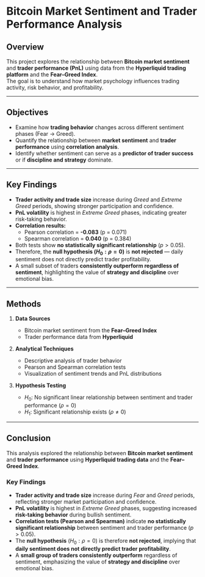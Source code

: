 # Bitcoin Market Sentiment and Trader Performance Analysis

## Overview
This project explores the relationship between **Bitcoin market sentiment** and **trader performance (PnL)** using data from the **Hyperliquid trading platform** and the **Fear–Greed Index**.  
The goal is to understand how market psychology influences trading activity, risk behavior, and profitability.

---

## Objectives
- Examine how **trading behavior** changes across different sentiment phases (Fear → Greed).  
- Quantify the relationship between **market sentiment** and **trader performance** using **correlation analysis**.  
- Identify whether sentiment can serve as a **predictor of trader success** or if **discipline and strategy** dominate.  

---
## Key Findings

- **Trader activity and trade size** increase during *Greed* and *Extreme Greed* periods, showing stronger participation and confidence.  
- **PnL volatility** is highest in *Extreme Greed* phases, indicating greater risk-taking behavior.  
- **Correlation results:**  
  - Pearson correlation = **-0.083** (p = 0.071)  
  - Spearman correlation = **0.040** (p = 0.384)  
- Both tests show **no statistically significant relationship** ($p > 0.05$).  
- Therefore, the **null hypothesis ($H_0: \rho = 0$)** is **not rejected** — daily sentiment does not directly predict trader profitability.  
- A small subset of traders **consistently outperform regardless of sentiment**, highlighting the value of **strategy and discipline** over emotional bias.

---
## Methods
1. **Data Sources**
   - Bitcoin market sentiment from the **Fear–Greed Index**
   - Trader performance data from **Hyperliquid**

2. **Analytical Techniques**
   - Descriptive analysis of trader behavior
   - Pearson and Spearman correlation tests
   - Visualization of sentiment trends and PnL distributions

3. **Hypothesis Testing**
   - $H_0$: No significant linear relationship between sentiment and trader performance ($\rho = 0$)  
   - $H_1$: Significant relationship exists ($\rho \neq 0$)  

---
## Conclusion

This analysis explored the relationship between **Bitcoin market sentiment** and **trader performance** using **Hyperliquid trading data** and the **Fear–Greed Index**.

### Key Findings

- **Trader activity and trade size** increase during *Fear* and *Greed* periods, reflecting stronger market participation and confidence.  
- **PnL volatility** is highest in *Extreme Greed* phases, suggesting increased **risk-taking behavior** during bullish sentiment.  
- **Correlation tests (Pearson and Spearman)** indicate **no statistically significant relationship** between sentiment and trader performance ($p > 0.05$).  
- The **null hypothesis** ($H_0: \rho = 0$) is therefore **not rejected**, implying that **daily sentiment does not directly predict trader profitability**.  
- A **small group of traders consistently outperform** regardless of sentiment, emphasizing the value of **strategy and discipline** over emotional bias.  

